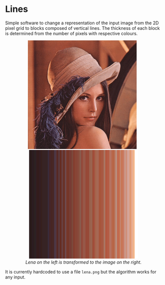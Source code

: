 # Lines
Simple software to change a representation of the input image from the 2D pixel grid to blocks composed of vertical lines. The thickness of each block is determined from the number of pixels with respective colours.

<p align="center">  
  <img src="doc/lena.png" width="350">&nbsp;&nbsp;<img src="doc/result.png" width="350">
  <br>
  <em>Lena on the left is transformed to the image on the right.</em>
</p>

It is currently hardcoded to use a file `lena.png` but the algorithm works for any input.


